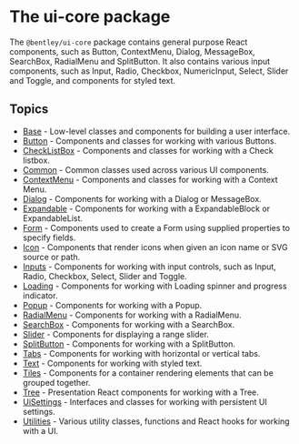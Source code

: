 # The ui-core package

The `@bentley/ui-core` package contains general purpose React components, such as Button, ContextMenu, Dialog, MessageBox, SearchBox, RadialMenu and SplitButton. It also contains various input components, such as Input, Radio, Checkbox, NumericInput, Select, Slider and Toggle, and components for styled text.

## Topics

* [Base](./Base.md) - Low-level classes and components for building a user interface.
* [Button](./Button.md) - Components and classes for working with various Buttons.
* [CheckListBox](./CheckListBox.md) - Components and classes for working with a Check listbox.
* [Common](./Common.md) - Common classes used across various UI components.
* [ContextMenu](./ContextMenu.md) - Components and classes for working with a Context Menu.
* [Dialog](./Dialog.md) - Components for working with a Dialog or MessageBox.
* [Expandable](./Expandable.md) - Components for working with a ExpandableBlock or ExpandableList.
* [Form](./Form.md) - Components used to create a Form using supplied properties to specify fields.
* [Icon](./Icon.md) - Components that render icons when given an icon name or SVG source or path.
* [Inputs](./Inputs.md) - Components for working with input controls, such as Input, Radio, Checkbox, Select, Slider and Toggle.
* [Loading](./Loading.md) - Components for working with Loading spinner and progress indicator.
* [Popup](./Popup.md) - Components for working with a Popup.
* [RadialMenu](./RadialMenu.md) - Components for working with a RadialMenu.
* [SearchBox](./SearchBox.md) - Components for working with a SearchBox.
* [Slider](./Slider.md) - Components for displaying a range slider.
* [SplitButton](./SplitButton.md) - Components for working with a SplitButton.
* [Tabs](./Tabs.md) - Components for working with horizontal or vertical tabs.
* [Text](./Text.md) - Components for working with styled text.
* [Tiles](./Tiles.md) - Components for a container rendering elements that can be grouped together.
* [Tree](./Tree.md) - Presentation React components for working with a Tree.
* [UiSettings](./UiSettings.md) - Interfaces and classes for working with persistent UI settings.
* [Utilities](./Utilities.md) - Various utility classes, functions and React hooks for working with a UI.
